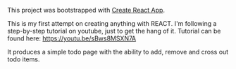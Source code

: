 This project was bootstrapped with [Create React App](https://github.com/facebook/create-react-app).

This is my first attempt on creating anything with REACT. I'm following a step-by-step tutorial on youtube, just to get the hang of it. Tutorial can be found here:
https://youtu.be/sBws8MSXN7A

It produces a simple todo page with the ability to add, remove and cross out todo items.
